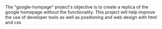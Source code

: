 The "google-hompage" project's objective is to create a replica of the google homepage without the functionality. This project will help improve the use of developer tools as well as positioning and web design with html and css